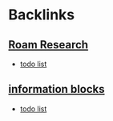 
# Backlinks
## [Roam Research](<Roam Research.md>)
- [todo list](<todo list.md>)

## [information blocks](<information blocks.md>)
- [todo list](<todo list.md>)

